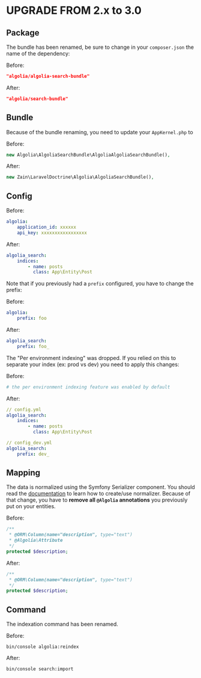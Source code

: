 UPGRADE FROM 2.x to 3.0
=======================

Package
-------
The bundle has been renamed, be sure to change in your `composer.json` the name of the dependency:

Before:
```json
"algolia/algolia-search-bundle"
```

After:
```json
"algolia/search-bundle"
```

Bundle
------

Because of the bundle renaming, you need to update your `AppKernel.php` to 

Before:
```php
new Algolia\AlgoliaSearchBundle\AlgoliaAlgoliaSearchBundle(),
```

After:
```php
new Zain\LaravelDoctrine\Algolia\AlgoliaSearchBundle(),
```

Config
------

Before:

```yml
algolia:
    application_id: xxxxxx
    api_key: xxxxxxxxxxxxxxxxx
```

After:

```yml
algolia_search:
    indices:
        - name: posts
          class: App\Entity\Post
```

Note that if you previously had a `prefix` configured, you have to change the prefix:

Before:

```yml
algolia:
    prefix: foo
```

After:

```yml
algolia_search:
    prefix: foo_
```

The "Per environment indexing" was dropped. If you relied on this to separate your index (ex: prod vs dev) you need to apply this changes:

Before:

```yml
# the per environment indexing feature was enabled by default
```

After:

```yml
// config.yml
algolia_search:
    indices:
        - name: posts
          class: App\Entity\Post
```

```yml
// config_dev.yml
algolia_search:
    prefix: dev_
```

Mapping
------- 

The data is normalized using the Symfony Serializer component. You should read the [documentation](README.md) to learn how to create/use normalizer.
Because of that change, you have to **remove all `@Algolia` annotations** you previously put on your entities.

Before:
```php
/**
 * @ORM\Column(name="description", type="text")
 * @Algolia\Attribute
 */
protected $description;
```

After:
```php
/**
 * @ORM\Column(name="description", type="text")
 */
protected $description;
```


Command
-------

The indexation command has been renamed.

Before:
```
bin/console algolia:reindex
```

After:
```
bin/console search:import
```



